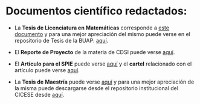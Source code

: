 # Documentos científico redactados:

- La **Tesis de Licenciatura en Matemáticas** corresponde a [este documento](./LuisGuillermoRodriguezLopez.pdf) y para una mejor apreciación del mismo puede verse en el repositorio de Tesis de la BUAP: [aquí](https://repositorioinstitucional.buap.mx/items/2e1a95c6-75ef-4637-95e3-2fdc735030c8).

- El **Reporte de Proyecto** de la materia de CDSI puede verse [aquí](./Reporte.pdf).

- El **Artículo para el SPIE** puede verse [aquí](./131371H.pdf) y el **cartel** relacionado con el artículo puede verse [aquí](./poster_R.pdf).

- La **Tesis de Maestría** puede verse [aquí](./tesisCICESE.pdf) y para una mejor apreciación de la misma puede descargarse desde el repositorio institucional del CICESE desde [aquí](https://biblioteca.cicese.mx/catalogo/tesis/ficha.php?id=26756).
